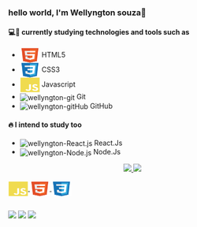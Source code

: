 ### hello world, I'm Wellyngton souza👋

#### :computer::dizzy: currently studying technologies and tools such as

* <img align="center" alt="wellyngton-HTML" height="30" width="40" src="https://raw.githubusercontent.com/devicons/devicon/master/icons/html5/html5-original.svg"> HTML5
* <img align="center" alt="wellyngton-CSS3" height="30" width="40" src="https://raw.githubusercontent.com/devicons/devicon/master/icons/css3/css3-original.svg"> CSS3
* <img align="center" alt="wellyngton-Js" height="30" width="40" src="https://raw.githubusercontent.com/devicons/devicon/master/icons/javascript/javascript-plain.svg"> Javascript
* <img align="center" alt="wellyngton-git" height="30" width="40" src="https://cdn.jsdelivr.net/gh/devicons/devicon/icons/git/git-original.svg"> Git
* <img align="center" alt="wellyngton-gitHub" height="30" width="40" src="https://cdn.jsdelivr.net/gh/devicons/devicon/icons/github/github-original-wordmark.svg"> GitHub

#### :fire: I intend to study too

* <img align="center" alt="wellyngton-React.js" height="30" width="40" src="https://cdn.jsdelivr.net/gh/devicons/devicon/icons/react/react-original.svg"> React.Js
* <img align="center" alt="wellyngton-Node.js" height="30" width="40" src="https://cdn.jsdelivr.net/gh/devicons/devicon/icons/nodejs/nodejs-original.svg"> Node.Js

<div align="center">
  <a href="https://github.com/wellyngtonsouza">
  <img height="180em" src="https://github-readme-stats.vercel.app/api?username=wellyngtonsouza&show_icons=true&theme=dracula&include_all_commits=true&count_private=true"/>
  <img height="180em" src="https://github-readme-stats.vercel.app/api/top-langs/?username=wellyngtonsouza&layout=compact&langs_count=7&theme=dracula"/>
</div>
  
  <div style="display: inline_block"><br>
  <img align="center" alt="wellyngton-Js" height="30" width="40" src="https://raw.githubusercontent.com/devicons/devicon/master/icons/javascript/javascript-plain.svg">

  <img align="center" alt="wellyngton-HTML" height="30" width="40" src="https://raw.githubusercontent.com/devicons/devicon/master/icons/html5/html5-original.svg">
  <img align="center" alt="wellyngton-CSS3" height="30" width="40" src="https://raw.githubusercontent.com/devicons/devicon/master/icons/css3/css3-original.svg">
</div>
  
  ##
 
  <div>
    <a href="https://www.linkedin.com/in/wellyngton-souza" target="_blank"><img src="https://img.shields.io/badge/-LinkedIn-%230077B5?style=for-the-badge&logo=linkedin&logoColor=white" target="_blank"></a>
  <a href="https://www.instagram.com/invites/contact/?i=1bdxkaa0vjmq2&utm_content=287qakr" target="_blank"><img src="https://img.shields.io/badge/-Instagram-%23E4405F?style=for-the-badge&logo=instagram&logoColor=white" target="_blank"></a> 
  <a href = "mailto:wellyngtonmonteiro84@gmail.com"><img src="https://img.shields.io/badge/-Gmail-%23333?style=for-the-badge&logo=gmail&logoColor=white" target="_blank"></a>
    </div>
  
